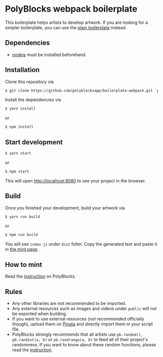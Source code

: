 # PolyBlocks webpack boilerplate

This boilerplate helps artists to develop artwork. If you are looking for a simpler boilerplate, you can use the [plain boilerplate](https://github.com/polyblocksapp/boilerplate) instead.

## Dependencies

* [nodejs](https://nodejs.org/) must be installed beforehand.

## Installation

Clone this repository via
```sh
$ git clone https://github.com/polyblocksapp/boilerplate-webpack.git `polyblocks` && cd polyblocks
```

Install the dependencies via
```sh
$ yarn install
```

or

```sh
$ npm install
```

## Start development

```sh
$ yarn start
```

or

```sh
$ npm start
```

This will open [http://localhost:8080](http://localhost:8080) to see your project in the browser.

## Build

Once you finished your development, build your artwork via

```sh
$ yarn run build
```

or

```sh
$ npm run build
```

You will see `index.js` under `dist` folter. Copy the generated text and paste it in [the mint page](https://polyblocks.io/mint).


## How to mint

Read the [instruction](https://polyblocks.io/learn/guide) on PolyBlocks.

## Rules

* Any other libraries are not recommended to be imported.
* Any external resources such as images and videos under `public` will not be exported when building.
* If you want to use external resources (not recommended officially though), upload them on [Pinata](https://www.pinata.cloud/) and directly import them in your script file.
* PolyBlocks strongly recommends that all artists use `pb.random()`, `pb.randint(a, b)` or `pb.randrange(a, b)` to feed all of their project's randomness. If you want to know about these random functions, please read the [instruction](https://polyblocks.io/learn/guide#randomness).
